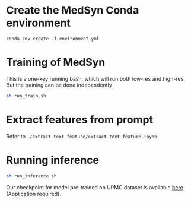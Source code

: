 # Create the MedSyn Conda environment
```
conda env create -f environment.yml
```
# Training of MedSyn
This is a one-key running bash, which will run both low-res and high-res. But the training can be done independently
```bash
sh run_train.sh
```
# Extract features from prompt
Refer to `./extract_text_feature/extract_text_feature.ipynb`

# Running inference

```bash
sh run_inference.sh
```

Our checkpoint for model pre-trained on UPMC dataset is available [here](https://drive.google.com/file/d/1AAlEN_dB7C0aVMJ81mKBlYnSqMVOk-tl/) (Application required).